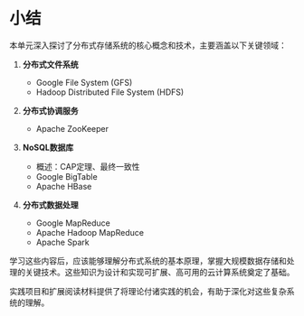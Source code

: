 # 小结

本单元深入探讨了分布式存储系统的核心概念和技术，主要涵盖以下关键领域：

1. **分布式文件系统**
   - Google File System (GFS)
   - Hadoop Distributed File System (HDFS)

2. **分布式协调服务**
   - Apache ZooKeeper

3. **NoSQL数据库**
   - 概述：CAP定理、最终一致性
   - Google BigTable
   - Apache HBase

4. **分布式数据处理**
   - Google MapReduce
   - Apache Hadoop MapReduce
   - Apache Spark

学习这些内容后，应该能够理解分布式系统的基本原理，掌握大规模数据存储和处理的关键技术。这些知识为设计和实现可扩展、高可用的云计算系统奠定了基础。

实践项目和扩展阅读材料提供了将理论付诸实践的机会，有助于深化对这些复杂系统的理解。
